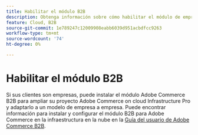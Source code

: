 ```yaml
---
title: Habilitar el módulo B2B
description: Obtenga información sobre cómo habilitar el módulo de empresa a empresa para Adobe Commerce en la infraestructura en la nube.
feature: Cloud, B2B
source-git-commit: 1e789247c12009908eabb6039d951acbdfcc9263
workflow-type: tm+mt
source-wordcount: '74'
ht-degree: 0%

---
```


# Habilitar el módulo B2B

Si sus clientes son empresas, puede instalar el módulo Adobe Commerce B2B para ampliar su proyecto Adobe Commerce on cloud Infrastructure Pro y adaptarlo a un modelo de empresa a empresa. Puede encontrar información para instalar y configurar el módulo B2B para Adobe Commerce en la infraestructura en la nube en la [Guía del usuario de Adobe Commerce B2B](https://experienceleague.adobe.com/docs/commerce-admin/b2b/guide-overview.html?lang=es).


